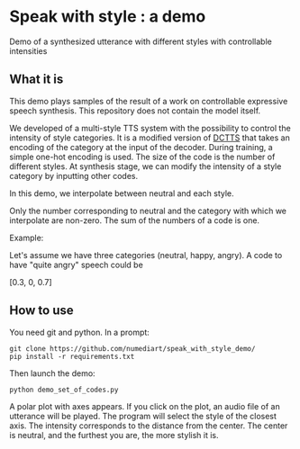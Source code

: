# Speak with style : a demo
Demo of a synthesized utterance with different styles with controllable intensities

## What it is
This demo plays samples of the result of a work on controllable expressive speech synthesis. This repository does not contain the model itself.

We developed of a multi-style TTS system with the possibility to control the intensity of style categories. It is a modified version of [DCTTS](https://github.com/Kyubyong/dc_tts) that takes an encoding of the category at the input of the decoder. During training, a simple one-hot encoding is used. The size of the code is the number of different styles. At synthesis stage, we can modify the intensity of a style category by inputting other codes. 

In this demo, we interpolate between neutral and each style. 

Only the number corresponding to neutral and the category with which we interpolate are non-zero. The sum of the numbers of a code is one. 

Example:

Let's assume we have three categories (neutral, happy, angry). A code to have "quite angry" speech could be 

[0.3, 0, 0.7]

## How to use

You need git and python. In a prompt:
```
git clone https://github.com/numediart/speak_with_style_demo/
pip install -r requirements.txt
```

Then launch the demo:
```
python demo_set_of_codes.py
```

A polar plot with axes appears. If you click on the plot, an audio file of an utterance will be played.
The program will select the style of the closest axis. The intensity corresponds to the distance from the center. The center is neutral, and the furthest you are, the more stylish it is.
